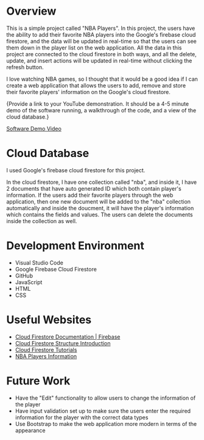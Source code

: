 # Overview

This is a simple project called "NBA Players". In this project, the users have the ability to add their favorite NBA players into the Google's firebase cloud firestore, and the data will be updated in real-time so that the users can see them down in the player list on the web application. All the data in this project are connected to the cloud firestore in both ways, and all the delete, update, and insert actions will be updated in real-time without clicking the refresh button.  

I love watching NBA games, so I thought that it would be a good idea if I can create a web application that allows the users to add, remove and store their favorite players' information on the Google's cloud firestore. 

{Provide a link to your YouTube demonstration.  It should be a 4-5 minute demo of the software running, a walkthrough of the code, and a view of the cloud database.}

[Software Demo Video](http://youtube.link.goes.here)

# Cloud Database

I used Google's firebase cloud firestore for this project. 

In the cloud firestore, I have one collection called "nba", and inside it, I have 2 documents that have auto generated ID which both contain player's information. If the users add their favorite players through the web application, then one new document will be added to the "nba" collection automatically and inside the doucment, it will have the player's information which contains the fields and values. The users can delete the documents inside the collection as well. 

# Development Environment

* Visual Studio Code
* Google Firebase Cloud Firestore
* GitHub
* JavaScript
* HTML
* CSS

# Useful Websites

* [Cloud Firestore Documentation | Firebase](https://firebase.google.com/docs/firestore)
* [Cloud Firestore Structure Introduction](https://www.youtube.com/watch?v=v_hR4K4auoQ&t=25s)
* [Cloud Firestore Tutorials](https://www.youtube.com/watch?v=4d-gIPGzmK4&list=PL4cUxeGkcC9itfjle0ji1xOZ2cjRGY_WB)
* [NBA Players Information](https://www.nba.com/players)

# Future Work

* Have the "Edit" functionality to allow users to change the information of the player
* Have input validation set up to make sure the users enter the required information for the player with the correct data types
* Use Bootstrap to make the web application more modern in terms of the appearance